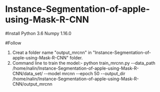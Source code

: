 # Instance-Segmentation-of-apple-using-Mask-R-CNN


#Install
Python 3.6
Numpy 1.16.0

#Follow 
1) Creat a folder name "output_mrcnn" in "Instance-Segmentation-of-apple-using-Mask-R-CNN"  folder.
2) Command line to train the model:-
python train_mrcnn.py --data_path /home/nalin/Instance-Segmentation-of-apple-using-Mask-R-CNN/data_set/ --model mrcnn --epoch 50 --output_dir /home/nalin/Instance-Segmentation-of-apple-using-Mask-R-CNN/output_mrcnn
